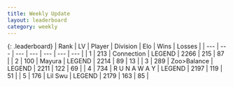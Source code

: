 ```yaml
---
title: Weekly Update
layout: leaderboard
category: weekly
---
```


{: .leaderboard}
| Rank | LV | Player | Division | Elo | Wins | Losses |
| --- | --- | --- | --- | --- | --- | --- |
| <span data-change="0">1</span> | 213 | <span title="ID: 539711">Connection</span> | LEGEND | <span data-change="52">2266</span> | 215 | 87 |
| <span data-change="0">2</span> | 100 | <span title="ID: 381526">Mayura</span> | LEGEND | <span data-change="17">2214</span> | 89 | 13 |
| <span data-change="1">3</span> | 289 | <span title="ID: 382502">Zoo&gt;Balance</span> | LEGEND | <span data-change="56">2211</span> | 122 | 69 |
| <span data-change="-1">4</span> | 734 | <span title="ID: 66144">R U N A W A Y</span> | LEGEND | <span data-change="3">2197</span> | 119 | 51 |
| <span data-change="0">5</span> | 176 | <span title="ID: 468342">Lil Swu</span> | LEGEND | <span data-change="29">2179</span> | 163 | 85 |